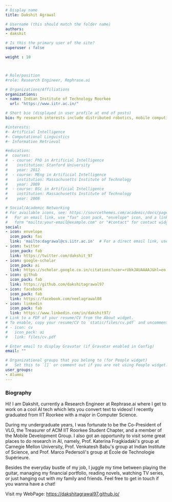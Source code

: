 ```yaml
---
# Display name
title: Dakshit Agrawal

# Username (this should match the folder name)
authors:
- dakshit

# Is this the primary user of the site?
superuser : false

weight : 10



# Role/position
#role: Research Engineer, Rephrase.ai

# Organizations/Affiliations
organizations:
- name: Indian Institute of Technology Roorkee
  url: "https://www.iitr.ac.in/"

# Short bio (displayed in user profile at end of posts)
bio: My research interests include distributed robotics, mobile computing and programmable matter.

#interests:
#- Artificial Intelligence
#- Computational Linguistics
#- Information Retrieval

#education:
#  courses:
#  - course: PhD in Artificial Intelligence
#    institution: Stanford University
#    year: 2012
#  - course: MEng in Artificial Intelligence
#    institution: Massachusetts Institute of Technology
#    year: 2009
#  - course: BSc in Artificial Intelligence
#    institution: Massachusetts Institute of Technology
#    year: 2008

# Social/Academic Networking
# For available icons, see: https://sourcethemes.com/academic/docs/page-builder/#icons
#   For an email link, use "fas" icon pack, "envelope" icon, and a link in the
#   form "mailto:your-email@example.com" or "#contact" for contact widget.
social:
- icon: envelope
  icon_pack: fas
  link: 'mailto:dagrawal@cs.iitr.ac.in'  # For a direct email link, use "mailto:test@example.org".
- icon: twitter
  icon_pack: fab
  link: https://twitter.com/dakshit_97
- icon: google-scholar
  icon_pack: ai
  link: https://scholar.google.co.in/citations?user=rUbkJAUAAAAJ&hl=en
- icon: github
  icon_pack: fab
  link: https://github.com/dakshitagrawal97
- icon: facebook
  icon_pack: fab
  link: https://facebook.com/neelagrawal08
- icon: linkedin
  icon_pack: fab
  link: https://www.linkedin.com/in/dakshit97/
# Link to a PDF of your resume/CV from the About widget.
# To enable, copy your resume/CV to `static/files/cv.pdf` and uncomment the lines below.
# - icon: cv
#   icon_pack: ai
#   link: files/cv.pdf

# Enter email to display Gravatar (if Gravatar enabled in Config)
email: ""

# Organizational groups that you belong to (for People widget)
#   Set this to `[]` or comment out if you are not using People widget.
user_groups:
- Alumni
---
```


### Biography

Hi! I am Dakshit, currently a Research Engineer at Rephrase.ai where I get to work on a cool AI tech which lets you convert text to videos! I recently graduated from IIT Roorkee with a major in Computer Science. 

During my undergraduate years, I was fortunate to be the Co-President of VLG, the Treasurer of ACM IIT Roorkee Student Chapter, and a member of the Mobile Development Group. I also got an opportunity to visit some great places to do research in AI, namely, Prof. Katerina Fragkiadaki's group at Carnegie Mellon University, Prof. Venkatesh Babu's group at Indian Institute of Science, and Prof. Marco Pedersoli's group at École de Technologie Supérieure.

Besides the everyday bustle of my job, I juggle my time between playing the guitar, managing my financial portfolio, reading novels, watching TV series, or just hanging out with my family and friends. Feel free to get in touch if you wanna have a chat! 

Visit my WebPage: https://dakshitagrawal97.github.io/


